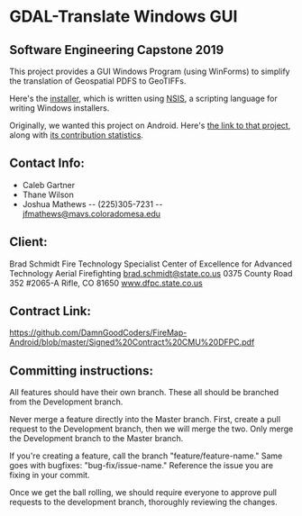 # GDAL-Translate Windows GUI

## Software Engineering Capstone 2019

This project provides a GUI Windows Program (using WinForms) to simplify the translation of Geospatial PDFS to GeoTIFFs.

Here's the [installer](https://github.com/DamnGoodCoders/GPDF2GTIF-Installer), which is written using [NSIS](https://nsis.sourceforge.io/Main_Page), a scripting language for writing Windows installers.

Originally, we wanted this project on Android.  Here's [the link to that project](https://github.com/DamnGoodCoders/FireMap-Android/), along with [its contribution statistics](https://github.com/DamnGoodCoders/FireMap-Android/graphs/contributors).

## Contact Info:
- Caleb Gartner
- Thane Wilson
- Joshua Mathews
-- (225)305-7231
-- jfmathews@mavs.coloradomesa.edu

## Client:
Brad Schmidt 
Fire Technology Specialist 
Center of Excellence for Advanced Technology Aerial Firefighting
brad.schmidt@state.co.us
0375 County Road 352 #2065-A
Rifle, CO 81650
www.dfpc.state.co.us

## Contract Link:
https://github.com/DamnGoodCoders/FireMap-Android/blob/master/Signed%20Contract%20CMU%20DFPC.pdf

## Committing instructions:

All features should have their own branch.  These all should be branched from the Development branch.  

Never merge a feature directly into the Master branch.  First, create a pull request to the Development branch, then we will merge the two.  Only merge the Development branch to the Master branch.

If you're creating a feature, call the branch "feature/feature-name."  Same goes with bugfixes: "bug-fix/issue-name."  Reference the issue you are fixing in your commit.

Once we get the ball rolling, we should require everyone to approve pull requests to the development branch, thoroughly reviewing the changes.

